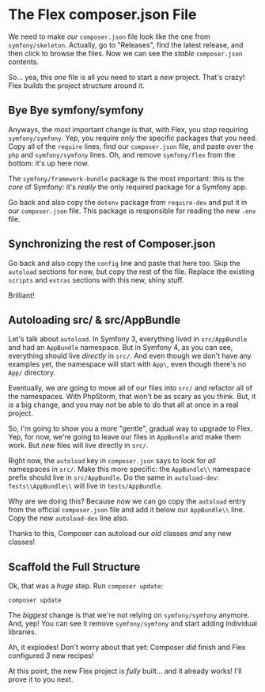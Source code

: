 # The Flex composer.json File

We need to make *our* `composer.json` file look like the one from `symfony/skeleton`.
Actually, go to "Releases", find the latest release, and then click to browse the
files. Now we can see the *stable* `composer.json` contents.

So... yea, this *one* file is all you need to start a *new* project. That's crazy!
Flex *builds* the project structure around it.

## Bye Bye symfony/symfony

Anyways, the *most* important change is that, with Flex, you *stop* requiring `symfony/symfony`.
Yep, you require *only* the specific packages that you need. Copy all of the
`require` lines, find our `composer.json` file, and paste over the `php` and `symfony/symfony`
lines. Oh, and remove `symfony/flex` from the bottom: it's up here now.

The `symfony/framework-bundle` package is the most important: this is the *core*
of Symfony: it's *really* the only required package for a Symfony app.

Go back and also copy the `dotenv` package from `require-dev` and put it in our
`composer.json` file. This package is responsible for reading the new `.env` file.

## Synchronizing the rest of Composer.json

Go back and also copy the `config` line and paste that here too. Skip the
`autoload` sections for now, but copy the rest of the file. Replace the existing
`scripts` and `extras` sections with this new, shiny stuff.

Brilliant!

## Autoloading src/ & src/AppBundle

Let's talk about `autoload`. In Symfony 3, everything lived in `src/AppBundle`
and had an `AppBundle` namespace. But in Symfony 4, as you can see, everything
should live *directly* in `src/`. And even though we don't have any examples yet,
the namespace will start with `App\`, even though there's no `App/` directory.

Eventually, we *are* going to move all of our files into `src/` and refactor all
of the namespaces. With PhpStorm, that won't be as scary as you think. But, it *is*
a big change, and you may *not* be able to do that all at once in a real project.

So, I'm going to show you a more "gentle", gradual way to upgrade to Flex. Yep,
for now, we're going to leave our files in `AppBundle` and make them work. But *new*
files will live directly in `src/`.

Right now, the `autoload` key in `composer.json` says to look for *all* namespaces
in `src/`. Make this more specific: the `AppBundle\\` namespace prefix should live
in `src/AppBundle`. Do the same in `autoload-dev`: `Tests\\AppBundle\\` will live
in `tests/AppBundle`.

Why are we doing this? Because *now* we can go copy the `autoload` entry from the
official `composer.json` file and add it below our `AppBundle\\` line. Copy the
new `autoload-dev` line also.

Thanks to this, Composer can autoload our *old* classes *and* any new classes!

## Scaffold the Full Structure

Ok, that was a *huge* step. Run `composer update`:

```terminal-silent
composer update
```

The *biggest* change is that we're not relying on `symfony/symfony` anymore. And,
yep! You can see it remove `symfony/symfony` and start adding individual libraries.

Ah, it explodes! Don't worry about that yet: Composer *did* finish and Flex configured
*3* new recipes!

At this point, the new Flex project is *fully* built... and it already works!
I'll prove it to you next.
